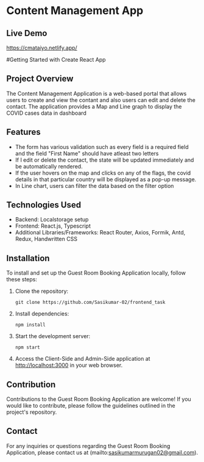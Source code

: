 # Content Management App

## Live Demo
https://cmataiyo.netlify.app/

#Getting Started with Create React App

## Project Overview

The Content Management Application is a web-based portal that allows users to create and view the contant and also users can edit and delete the contact. The application provides a Map and Line graph to display the COVID cases data in dashboard

## Features
- The form has various validation such as every field is a required field and the field "First Name" should have atleast two letters
- If I edit or delete the contact, the state will be updated immediately and be automatically rendered.
- If the user hovers on the map and clicks on any of the flags, the covid details in that particular country will be displayed as a pop-up message.
- In Line chart, users can filter the data based on the filter option

## Technologies Used

- Backend: Localstorage setup
- Frontend: React.js, Typescript
- Additional Libraries/Frameworks: React Router, Axios, Formik, Antd, Redux, Handwritten CSS

## Installation

To install and set up the Guest Room Booking Application locally, follow these steps:

1. Clone the repository:
   ```
   git clone https://github.com/Sasikumar-02/frontend_task
   ```

2. Install dependencies:
   ```
   npm install
   ```

3. Start the development server:
   ```
   npm start
   ```

4. Access the Client-Side and Admin-Side application at [http://localhost:3000](http://localhost:3000) in your web browser.

## Contribution

Contributions to the Guest Room Booking Application are welcome! If you would like to contribute, please follow the guidelines outlined in the project's repository.


## Contact

For any inquiries or questions regarding the Guest Room Booking Application, please contact us at (mailto:sasikumarmurugan02@gmail.com).
